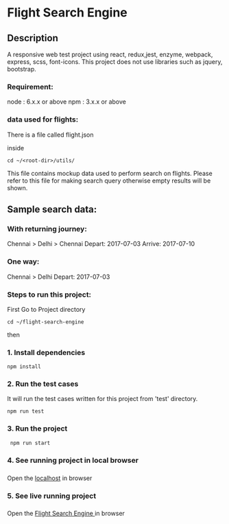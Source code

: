 # Flight Search Engine

## Description
A responsive web test project using react, redux,jest, enzyme, webpack, express, scss, font-icons.
This project does not use libraries such as jquery, bootstrap.

### Requirement:
node : 6.x.x or above 
npm : 3.x.x or above

### data used for flights:
There is a file called flight.json

inside 
```
cd ~/<root-dir>/utils/
```

This file contains mockup data used to perform search on flights.
Please refer to this file for making search query otherwise empty results will be shown.

## Sample search data:

### With returning journey:
Chennai > Delhi > Chennai
Depart: 2017-07-03
Arrive: 2017-07-10

### One way:
Chennai > Delhi
Depart: 2017-07-03

### Steps to run this project:

First Go to Project directory

```
cd ~/flight-search-engine
```
then

### 1. Install dependencies
 

```
npm install
```
### 2. Run the test cases
 
It will run the test cases written for this project from 'test' directory.
```
npm run test
```
### 3. Run the project
```
 npm run start
```

### 4. See running project in local browser 
 ###
Open the [localhost](http://localhost:8080/) in browser

### 5. See live running project   
 ###
Open the [Flight Search Engine ](https://flight-search-engine.herokuapp.com/) in browser



